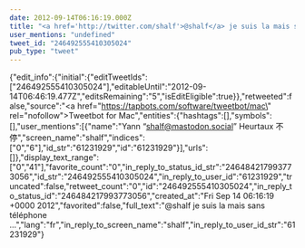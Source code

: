 ```yaml
---
date: 2012-09-14T06:16:19.000Z
title: "<a href='http://twitter.com/shalf'>@shalf</a> je suis la mais sans téléphone ...″"
user_mentions: "undefined"
tweet_id: "246492555410305024"
pub_type: "tweet"
---
```

{"edit_info":{"initial":{"editTweetIds":["246492555410305024"],"editableUntil":"2012-09-14T06:46:19.477Z","editsRemaining":"5","isEditEligible":true}},"retweeted":false,"source":"<a href=\"https://tapbots.com/software/tweetbot/mac\" rel=\"nofollow\">Tweetbot for Mac</a>","entities":{"hashtags":[],"symbols":[],"user_mentions":[{"name":"Yann “shalf@mastodon.social” Heurtaux 不停","screen_name":"shalf","indices":["0","6"],"id_str":"61231929","id":"61231929"}],"urls":[]},"display_text_range":["0","41"],"favorite_count":"0","in_reply_to_status_id_str":"246484217993773056","id_str":"246492555410305024","in_reply_to_user_id":"61231929","truncated":false,"retweet_count":"0","id":"246492555410305024","in_reply_to_status_id":"246484217993773056","created_at":"Fri Sep 14 06:16:19 +0000 2012","favorited":false,"full_text":"@shalf je suis la mais sans téléphone ...","lang":"fr","in_reply_to_screen_name":"shalf","in_reply_to_user_id_str":"61231929"}
